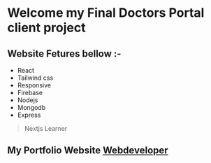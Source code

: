 # Welcome my Final Doctors Portal client project
## Website Fetures bellow :-
+ React 
+ Tailwind css
+ Responsive 
+ Firebase 
+ Nodejs
+ Mongodb
+ Express 
> Nextjs Learner
## My Portfolio Website [Webdeveloper]([http://www.facebook.com](https://doctor-portal-827df.web.app/))
